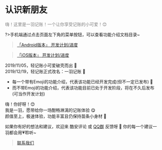 # 认识新朋友

<font color=gray>嗨！这里是一羽记账！一个让你享受记账的小可爱！😊</font>

?>手机端通过点击页面左下角的菜单按钮，可以查看功能介绍文档目录~

>[「Android版本」 开发计划/进度](https://trello.com/b/R0SM2I6W/%E4%B8%80%E7%BE%BD%E8%AE%B0%E8%B4%A6-android)

>[「iOS版本」 开发计划/进度](https://trello.com/b/R0SM2I6W/%E4%B8%80%E7%BE%BD%E8%AE%B0%E8%B4%A6-ios)

2019/11/05，轻记账小可爱破壳而出 🐣 <br>2019/12/19，轻记账正式改名：一羽记账 🐤

* 每一个带有Emoji的功能介绍，代表该功能已经开发完成(但不一定已发布) 🍧
* 而不带Emoji的功能介绍，代表该功能目前已处于开发阶段，将在不久后发布(可当作开发计划)

嗨！你好呀！😊<br>我是一羽，愿带给你一场酣畅淋漓的记账体验 😋<br>颜值至上，极速体验，功能丰富且仍保持苗条小身材 🐝

如果你有好的想法和建议，欢迎来 酷安评论 或 [QQ群](doc/other/contact.md) 反馈呀 👏 你的每一个建议一羽都会用💗聆听~

> [联系我们](/doc/other/contact.md)
